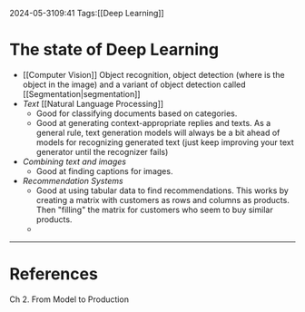 2024-05-3109:41
Tags:[[Deep Learning]]
# The state of Deep Learning

- [[Computer Vision]]
	Object recognition, object detection (where is the object in the image) and a variant of object detection called [[Segmentation|segmentation]]
- *Text* [[Natural Language Processing]]
	- Good for classifying documents based on categories. 
	- Good at generating context-appropriate replies and texts. 
	As a general rule, text generation models will always be a bit ahead of models for recognizing generated text (just keep improving your text generator until the recognizer fails)
- *Combining text and images*
	- Good at finding captions for images.
- *Recommendation Systems*
	- Good at using tabular data to find recommendations. This works by creating a matrix with customers as rows and columns as products. Then "filling" the matrix for customers who seem to buy similar products. 
	- 


---
# References
Ch 2. From Model to Production